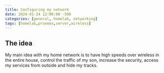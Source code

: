 ```yaml
---
title: Configuring my network 
date: 2024-01-24 12:00:00 -500 
categories: [general, homelab, networking]
tags: [homelab,proxmox,server,wireless]
---
```


## The idea
My main idea with my home network is to have high speeds over wireless in the entire house, control the traffic of my son, increase the security, access my services from outside and hide my tracks.

## 